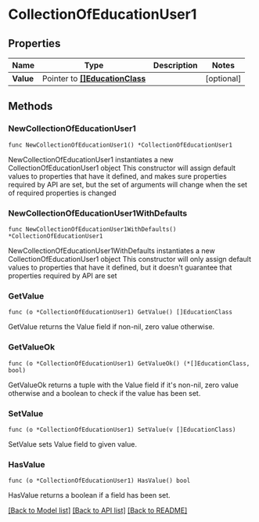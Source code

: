 # CollectionOfEducationUser1

## Properties

Name | Type | Description | Notes
------------ | ------------- | ------------- | -------------
**Value** | Pointer to [**[]EducationClass**](EducationClass.md) |  | [optional] 

## Methods

### NewCollectionOfEducationUser1

`func NewCollectionOfEducationUser1() *CollectionOfEducationUser1`

NewCollectionOfEducationUser1 instantiates a new CollectionOfEducationUser1 object
This constructor will assign default values to properties that have it defined,
and makes sure properties required by API are set, but the set of arguments
will change when the set of required properties is changed

### NewCollectionOfEducationUser1WithDefaults

`func NewCollectionOfEducationUser1WithDefaults() *CollectionOfEducationUser1`

NewCollectionOfEducationUser1WithDefaults instantiates a new CollectionOfEducationUser1 object
This constructor will only assign default values to properties that have it defined,
but it doesn't guarantee that properties required by API are set

### GetValue

`func (o *CollectionOfEducationUser1) GetValue() []EducationClass`

GetValue returns the Value field if non-nil, zero value otherwise.

### GetValueOk

`func (o *CollectionOfEducationUser1) GetValueOk() (*[]EducationClass, bool)`

GetValueOk returns a tuple with the Value field if it's non-nil, zero value otherwise
and a boolean to check if the value has been set.

### SetValue

`func (o *CollectionOfEducationUser1) SetValue(v []EducationClass)`

SetValue sets Value field to given value.

### HasValue

`func (o *CollectionOfEducationUser1) HasValue() bool`

HasValue returns a boolean if a field has been set.


[[Back to Model list]](../README.md#documentation-for-models) [[Back to API list]](../README.md#documentation-for-api-endpoints) [[Back to README]](../README.md)


